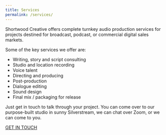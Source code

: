 ```yaml
---
title: Services
permalink: /services/
---
```


Shortwood Creative offers complete turnkey audio production services for projects destined for broadcast, podcast, or commercial digital sales markets.


Some of the key services we offer are:
- Writing, story and script consulting
- Studio and location recording
- Voice talent
- Directing and producing
- Post-production
- Dialogue editing
- Sound design
- Final mix / packaging for release


Just get in touch to talk through your project. You can come over to our purpose-built studio in sunny Silverstream, we can chat over Zoom, or we can come to you.

[GET IN TOUCH](mailto:contact@shortwood.co.nz)

